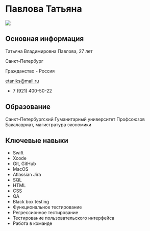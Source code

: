 # Павлова Татьяна

![](/Users/ilya/Desktop/PavlovaGitMaster/img/phot.jpeg)

## Основная информация

Татьяна Владимировна Павлова, 27 лет

Санкт-Петербург

Гражданство - Россия

etaniks@mail.ru

+ 7 (921) 400-50-22


## Образование 

Санкт-Петербургский Гуманитарный университет Профсоюзов
Бакалавриат, магистратура экономики

## Ключевые навыки

* Swift
* Xcode
* Git, GitHub
* MacOS
* Atlassian Jira 
* SQL 
* HTML 
* CSS 
* QA 
* Black box testing 
* Функциональное тестирование 
* Регрессионное тестирование 
* Тестирование пользовательского интерфейса 
* Работа в команде

